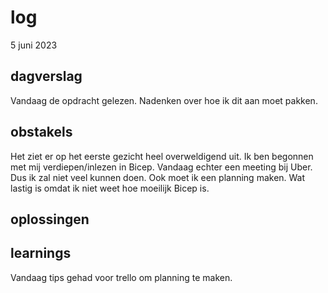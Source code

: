 # log  
5 juni 2023

## dagverslag  
Vandaag de opdracht gelezen. Nadenken over hoe ik dit aan moet pakken. 

## obstakels  
Het ziet er op het eerste gezicht heel overweldigend uit. Ik ben begonnen met mij verdiepen/inlezen in Bicep. Vandaag echter een meeting bij Uber. Dus ik zal niet veel kunnen doen. Ook moet ik een planning maken. Wat lastig is omdat ik niet weet hoe moeilijk Bicep is. 


## oplossingen  


## learnings
Vandaag tips gehad voor trello om planning te maken. 
